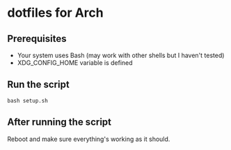 # dotfiles for Arch

## Prerequisites
- Your system uses Bash (may work with other shells but I haven't tested)
- XDG_CONFIG_HOME variable is defined

## Run the script
`bash setup.sh`

## After running the script
Reboot and make sure everything's working as it should.
